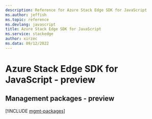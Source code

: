 ```yaml
---
description: Reference for Azure Stack Edge SDK for JavaScript
ms.author: jeffish
ms.topic: reference
ms.devlang: javascript
title: Azure Stack Edge SDK for JavaScript
ms.service: stackedge
author: xirzec
ms.data: 09/12/2022
---
```

# Azure Stack Edge SDK for JavaScript - preview

## Management packages - preview
[!INCLUDE [mgmt-packages](stack-edge-mgmt-index.md)]
